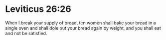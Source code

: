 # Leviticus 26:26

When I break your supply of bread, ten women shall bake your bread in a single oven and shall dole out your bread again by weight, and you shall eat and not be satisfied.
